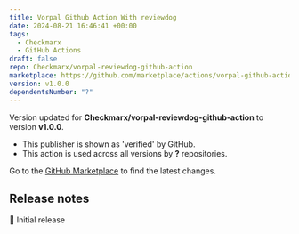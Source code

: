 ```yaml
---
title: Vorpal Github Action With reviewdog
date: 2024-08-21 16:46:41 +00:00
tags:
  - Checkmarx
  - GitHub Actions
draft: false
repo: Checkmarx/vorpal-reviewdog-github-action
marketplace: https://github.com/marketplace/actions/vorpal-github-action-with-reviewdog
version: v1.0.0
dependentsNumber: "?"
---
```



Version updated for **Checkmarx/vorpal-reviewdog-github-action** to version **v1.0.0**.
- This publisher is shown as 'verified' by GitHub.
- This action is used across all versions by **?** repositories.

Go to the [GitHub Marketplace](https://github.com/marketplace/actions/vorpal-github-action-with-reviewdog) to find the latest changes.

## Release notes

 🎉 Initial release
